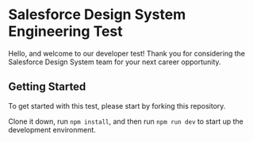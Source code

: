 # Salesforce Design System Engineering Test

Hello, and welcome to our developer test! Thank you for considering the Salesforce Design System team for your next career opportunity.

## Getting Started

To get started with this test, please start by forking this repository.

Clone it down, run `npm install`, and then run `npm run dev` to start up the development environment.
